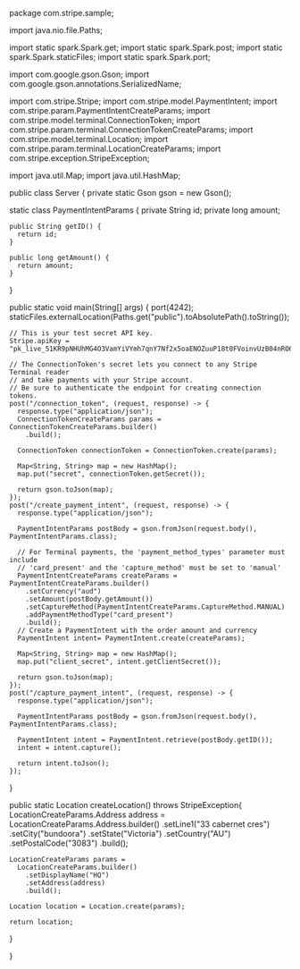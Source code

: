 package com.stripe.sample;

import java.nio.file.Paths;

import static spark.Spark.get;
import static spark.Spark.post;
import static spark.Spark.staticFiles;
import static spark.Spark.port;

import com.google.gson.Gson;
import com.google.gson.annotations.SerializedName;

import com.stripe.Stripe;
import com.stripe.model.PaymentIntent;
import com.stripe.param.PaymentIntentCreateParams;
import com.stripe.model.terminal.ConnectionToken;
import com.stripe.param.terminal.ConnectionTokenCreateParams;
import com.stripe.model.terminal.Location;
import com.stripe.param.terminal.LocationCreateParams;
import com.stripe.exception.StripeException;

import java.util.Map;
import java.util.HashMap;

public class Server {
  private static Gson gson = new Gson();

  static class PaymentIntentParams {
    private String id;
    private long amount;

    public String getID() {
      return id;
    }

    public long getAmount() {
      return amount;
    }
  }

  public static void main(String[] args) {
    port(4242);
    staticFiles.externalLocation(Paths.get("public").toAbsolutePath().toString());

    // This is your test secret API key.
    Stripe.apiKey = "pk_live_51KR9pNHUhMG4O3VamYiVYmh7qnY7Nf2x5oaENOZuuP18t0FVoinvUzB04nRO6ahvwGDDlWmgkvA3WgWnblSRKNb6003D3B5r0V";

    // The ConnectionToken's secret lets you connect to any Stripe Terminal reader
    // and take payments with your Stripe account.
    // Be sure to authenticate the endpoint for creating connection tokens.
    post("/connection_token", (request, response) -> {
      response.type("application/json");
      ConnectionTokenCreateParams params = ConnectionTokenCreateParams.builder()
        .build();

      ConnectionToken connectionToken = ConnectionToken.create(params);

      Map<String, String> map = new HashMap();
      map.put("secret", connectionToken.getSecret());

      return gson.toJson(map);
    });
    post("/create_payment_intent", (request, response) -> {
      response.type("application/json");

      PaymentIntentParams postBody = gson.fromJson(request.body(), PaymentIntentParams.class);

      // For Terminal payments, the 'payment_method_types' parameter must include
      // 'card_present' and the 'capture_method' must be set to 'manual'
      PaymentIntentCreateParams createParams = PaymentIntentCreateParams.builder()
        .setCurrency("aud")
        .setAmount(postBody.getAmount())
        .setCaptureMethod(PaymentIntentCreateParams.CaptureMethod.MANUAL)
        .addPaymentMethodType("card_present")
        .build();
      // Create a PaymentIntent with the order amount and currency
      PaymentIntent intent= PaymentIntent.create(createParams);

      Map<String, String> map = new HashMap();
      map.put("client_secret", intent.getClientSecret());

      return gson.toJson(map);
    });
    post("/capture_payment_intent", (request, response) -> {
      response.type("application/json");

      PaymentIntentParams postBody = gson.fromJson(request.body(), PaymentIntentParams.class);

      PaymentIntent intent = PaymentIntent.retrieve(postBody.getID());
      intent = intent.capture();

      return intent.toJson();
    });
  }


  public static Location createLocation() throws StripeException{
    LocationCreateParams.Address address =
    LocationCreateParams.Address.builder()
      .setLine1("33 cabernet cres")
      .setCity("bundoora")
      .setState("Victoria")
      .setCountry("AU")
      .setPostalCode("3083")
      .build();

    LocationCreateParams params =
      LocationCreateParams.builder()
        .setDisplayName("HQ")
        .setAddress(address)
        .build();

    Location location = Location.create(params);

    return location;
  }

}
